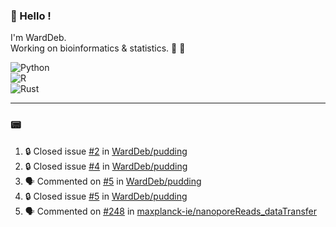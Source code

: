 ### :robot: Hello !

I'm WardDeb.  
Working on bioinformatics & statistics. 🧬 🧪  

![Python](https://img.shields.io/badge/python-3670A0?style=for-the-badge&logo=python&logoColor=ffdd54)  
![R](https://img.shields.io/badge/r-%23276DC3.svg?style=for-the-badge&logo=r&logoColor=white)  
![Rust](https://img.shields.io/badge/rust-%23000000.svg?style=for-the-badge&logo=rust&logoColor=white)  

---

### :pager:

<!--START_SECTION:activity-->
1. 🔒 Closed issue [#2](https://github.com/WardDeb/pudding/issues/2) in [WardDeb/pudding](https://github.com/WardDeb/pudding)
2. 🔒 Closed issue [#4](https://github.com/WardDeb/pudding/issues/4) in [WardDeb/pudding](https://github.com/WardDeb/pudding)
3. 🗣 Commented on [#5](https://github.com/WardDeb/pudding/issues/5#issuecomment-3172405970) in [WardDeb/pudding](https://github.com/WardDeb/pudding)
4. 🔒 Closed issue [#5](https://github.com/WardDeb/pudding/issues/5) in [WardDeb/pudding](https://github.com/WardDeb/pudding)
5. 🗣 Commented on [#248](https://github.com/maxplanck-ie/nanoporeReads_dataTransfer/issues/248#issuecomment-3170322643) in [maxplanck-ie/nanoporeReads_dataTransfer](https://github.com/maxplanck-ie/nanoporeReads_dataTransfer)
<!--END_SECTION:activity-->

